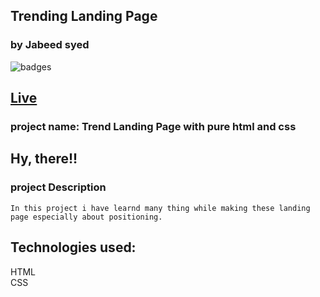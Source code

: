 ## Trending Landing Page
### by Jabeed syed

![badges](https://img.shields.io/badge/trend-landing%20page-blue)

## [Live]()

### project name: Trend Landing Page with pure html and css
## Hy, there!!

### project Description
```
In this project i have learnd many thing while making these landing page especially about positioning. 
```
## Technologies used:<br>
HTML <br>
CSS
